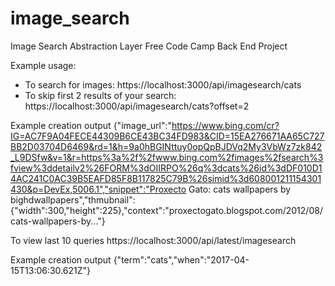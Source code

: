 # image_search

Image Search Abstraction Layer
Free Code Camp Back End Project

Example usage: 

- To search for images: 
https://localhost:3000/api/imagesearch/cats
- To skip first 2 results of your search: 
https://localhost:3000/api/imagesearch/cats?offset=2

Example creation output 
{"image_url":"https://www.bing.com/cr?IG=AC7F9A04FECE44309B6CE43BC34FD983&CID=15EA276671AA65C727BB2D03704D6469&rd=1&h=9a0hBGINttuy0opQpBJDVq2My3VbWz7zk842_L9DSfw&v=1&r=https%3a%2f%2fwww.bing.com%2fimages%2fsearch%3fview%3ddetailv2%26FORM%3dOIIRPO%26q%3dcats%26id%3dDF010D14AC241C0AC39B5EAFD85F8B117825C79B%26simid%3d608001211154301430&p=DevEx,5006.1","snippet":"Proxecto Gato: cats wallpapers by bighdwallpapers","thmubnail":{"width":300,"height":225},"context":"proxectogato.blogspot.com/2012/08/cats-wallpapers-by..."}

To view last 10 queries 
https://localhost:3000/api/latest/imagesearch 

Example creation output 
{"term":"cats","when":"2017-04-15T13:06:30.621Z"}
